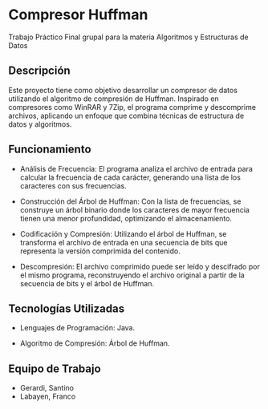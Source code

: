 # Compresor Huffman
Trabajo Práctico Final grupal para la materia Algoritmos y Estructuras de Datos

## Descripción
Este proyecto tiene como objetivo desarrollar un compresor de datos utilizando el algoritmo de compresión de Huffman. Inspirado en compresores como WinRAR y 7Zip, el programa comprime y descomprime archivos, aplicando un enfoque que combina técnicas de estructura de datos y algoritmos.

## Funcionamiento
- Análisis de Frecuencia: El programa analiza el archivo de entrada para calcular la frecuencia de cada carácter, generando una lista de los caracteres con sus frecuencias.

- Construcción del Árbol de Huffman: Con la lista de frecuencias, se construye un árbol binario donde los caracteres de mayor frecuencia tienen una menor profundidad, optimizando el almacenamiento.

- Codificación y Compresión: Utilizando el árbol de Huffman, se transforma el archivo de entrada en una secuencia de bits que representa la versión comprimida del contenido.

- Descompresión: El archivo comprimido puede ser leído y descifrado por el mismo programa, reconstruyendo el archivo original a partir de la secuencia de bits y el árbol de Huffman.

## Tecnologías Utilizadas
- Lenguajes de Programación: Java.

- Algoritmo de Compresión: Árbol de Huffman.

## Equipo de Trabajo
- Gerardi, Santino 
- Labayen, Franco

